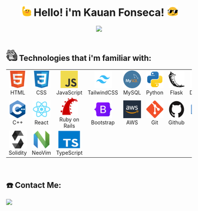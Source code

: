 <h1 align="center"><img src=".github/images/the-blobs-live-on-waving.gif" width="30px" height="30px"> Hello! i'm Kauan Fonseca! <img src=".github/images/long-livethe-blob-sunglasses.gif" width="30px" height="30px"></h1>



 <div align="center">
  <img height="160em" src="https://github-readme-stats.vercel.app/api/top-langs/?username=kaufon&layout=compact&langs_count=7&theme=github_dark"/>
</div>

<br>


## <img src=".github/images/raccoon-roll.gif" width="30px" height="30px"> Technologies that i'm familiar with:

<table>
  <tr>
    <td align="center" width="96">
      <a target="_blank" href="https://developer.mozilla.org/en-US/docs/Web/HTML">
        <img src=".github/images/html5 (1).svg" width="48" height="48" alt="HTML" />
      </a>
      <span>HTML</span>
    </td>
    <td align="center" width="96">
      <a target="_blank" href="https://developer.mozilla.org/en-US/docs/Web/CSS">
        <img src=".github/images/css3 (1).svg" width="48" height="48" alt="CSS" />
      </a>
      <span>CSS</span>
    </td>
    <td align="center" width="96">
      <a target="_blank" href="https://developer.mozilla.org/en-US/docs/Web/JavaScript">
        <img src=".github/images/javascript (1).svg" width="48" height="48" alt="JavaScript" />
      </a>
      <span>JavaScript</span>
    </td>
    <td align="center" width="96">
      <a target="_blank" href="https://tailwindcss.com/">
        <img src=".github/images/tailwindcss (1).jpg" width="48" height="48" alt="TailwindCSS" />
      </a>
      <span>TailwindCSS</span>
    </td>
    <td align="center" width="96">
      <a target="_blank" href="https://www.mysql.com/">
        <img src=".github/images/mysql (1).png" width="48" height="48" alt="MySQL" />
      </a>
      <span>MySQL</span>
    </td>
    <td align="center" width="96">
      <a target="_blank" href="https://www.python.org/">
        <img src=".github/images/python (1).svg" width="48" height="48" alt="Python" />
      </a>
      <span>Python</span>
    </td>
    <td align="center" width="96">
      <a target="_blank" href="https://flask.palletsprojects.com/en/3.0.x/">
        <img src=".github/images/flask.svg" width="48" height="48" alt="Flask"/>
      </a>
      <span>Flask</span>
    </td>
    <td align="center" width="96">
      <a target="_blank" href="https://www.docker.com/">
        <img src=".github/images/docker (1).svg" width="48" height="48" alt="Docker" />
      </a>
      <span>Docker</span>
    </td>
  </tr>

  <tr>
    <td align="center" width="96">
      <a href="https://isocpp.org/">
        <img src=".github/images/C++ (CPlusPlus).svg" width="48" height="48" alt="C++" />
      </a>
      <span>C++</span>
    </td>
    <td align="center" width="96">
      <a href="https://react.dev/">
        <img src=".github/images/React.svg" width="48" height="48" alt="ReactJS" />
      </a>
      <span>React</span>
    </td>
    <td align="center" width="96">
      <a href="https://rubyonrails.org/">
        <img src=".github/images/Ruby on Rails.svg" width="48" height="48" alt="Rails" />
      </a>
      <span>Ruby on Rails</span>
    </td>
    <td align="center" width="96">
      <a href="https://getbootstrap.com/">
        <img src=".github/images/Bootstrap (1).svg" width="48" height="48" alt="Bootstrap" />
      </a>
      <span>Bootstrap</span>
    </td>
    <td align="center" width="96">
      <a href="https://aws.amazon.com/organizations/">
        <img src=".github/images/aws.jpg" width="48" height="48" alt="AWS" />
      </a>
      <span>AWS</span>
    </td>
    <td align="center" width="96">
      <a href="https://git-scm.com/">
        <img src=".github/images/git.svg" width="48" height="48" alt="Git" />
      </a>
      <span>Git</span>
    </td>
    <td align="center" width="96">
      <a href="https://github.com/">
        <img src=".github/images/GitHub.svg" width="60" height="48" alt="Github" />
      </a>
      <span>Github</span>
    </td>
    <td align="center" width="96">
      <a href="https://www.learn-c.org/">
        <img src=".github/images/C.svg" width="60" height="48" alt="C" />
      </a>
      <span>C</span>
    </td>
  </tr>
  <tr>
    <td align="center" width="96">
      <a href="https://soliditylang.org/">
        <img src=".github/images/Solidity.svg" width="60" height="48" alt="Solidity" />
      </a>
      <span>Solidity</span>
    </td>
    <td align="center" width="96">
      <a href="https://neovim.io/">
        <img src=".github/images/neovimio-icon.svg" width="60" height="48" alt="nvim" />
      </a>
      <span>NeoVim</span>
    </td>
    <td align="center" width="96">
      <a href="https://www.typescriptlang.org/">
        <img src=".github/images/TypeScript.svg" width="60" height="48" alt="TScript" />
      </a>
      <span>TypeScript</span>
    </td>
  </tr>
</table>
<br>

## ☎️ Contact Me:
 <a href="https://www.linkedin.com/in/kauan-fonseca-b62188300/" target="_blank"><img src="https://img.shields.io/badge/-LinkedIn-%230077B5?style=for-the-badge&logo=linkedin&logoColor=white" target="_blank"></a>

<br>

